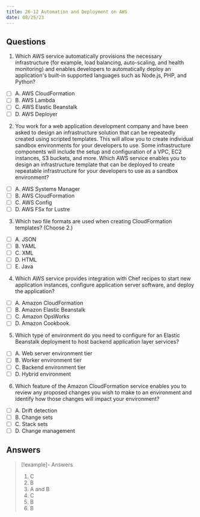 ```yaml
---
title: 26-12 Automation and Deployment on AWS
date: 08/25/23
---
```


## Questions

1. Which AWS service automatically provisions the necessary infrastructure (for example, load balancing, auto-scaling, and health monitoring) and enables developers to automatically deploy an application's built-in supported languages such as Node.js, PHP, and Python?

* [ ] A. AWS CloudFormation
* [ ] B. AWS Lambda
* [ ] C. AWS Elastic Beanstalk
* [ ] D. AWS Deployer

2. You work for a web application development company and have been asked to design an infrastructure solution that can be repeatedly created using scripted templates. This will allow you to create individual sandbox environments for your developers to use. Some infrastructure components will include the setup and configuration of a VPC, EC2 instances, S3 buckets, and more. Which AWS service enables you to design an infrastructure template that can be deployed to create repeatable infrastructure for your developers to use as a sandbox environment?

* [ ] A. AWS Systems Manager
* [ ] B. AWS CloudFormation
* [ ] C. AWS Config
* [ ] D. AWS FSx for Lustre

3. Which two file formats are used when creating CloudFormation templates? (Choose 2.)

* [ ] A. JSON 
* [ ] B. YAML 
* [ ] C. XML 
* [ ] D. HTML 
* [ ] E. Java

4. Which AWS service provides integration with Chef recipes to start new application instances, configure application server software, and deploy the application?

* [ ] A. Amazon CloudFormation
* [ ] B. Amazon Elastic Beanstalk
* [ ] C. Amazon OpsWorks
* [ ] D. Amazon Cookbook.

5. Which type of environment do you need to configure for an Elastic Beanstalk deployment to host backend application layer services?

* [ ] A. Web server environment tier
* [ ] B. Worker environment tier
* [ ] C. Backend environment tier
* [ ] D. Hybrid environment

6. Which feature of the Amazon CloudFormation service enables you to review any proposed changes you wish to make to an environment and identify how those changes will impact your environment?

* [ ] A. Drift detection
* [ ] B. Change sets
* [ ] C. Stack sets
* [ ] D. Change management

## Answers

 > 
 > \[!example\]- Answers
 > 
 > 1. C
 > 1. B
 > 1. A and B
 > 1. C
 > 1. B
 > 1. B
